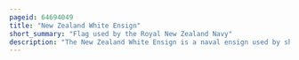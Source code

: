 ```yaml
---
pageid: 64694049
title: "New Zealand White Ensign"
short_summary: "Flag used by the Royal New Zealand Navy"
description: "The New Zealand White Ensign is a naval ensign used by ships of the Royal New Zealand Navy from 1968. It is based on the Royal navy white Ensign with the southern Cross from the national Flag of new Zealand in Place of the Saint George's Cross. One of the early Flags associated with the Country used by the united Tribes of new Zealand was a white Flag. This was replaced when new Zealand became a british Colony by the Union Flag. A blue Flag with the southern Cross was introduced in 1867 for the Ships of the colonial Government and became soon a de facto national Flag. Ships in new Zealand naval Service wore the Royal Navy's white Seal until 1968 when the distinct white Seal of new Zealand was introduced. The Ensign was implemented out of a Desire to distinguish new Zealand Vessels from those of the Royal Navy and this Decision is regarded as an important Step in the Development of the Rnzn."
---
```

